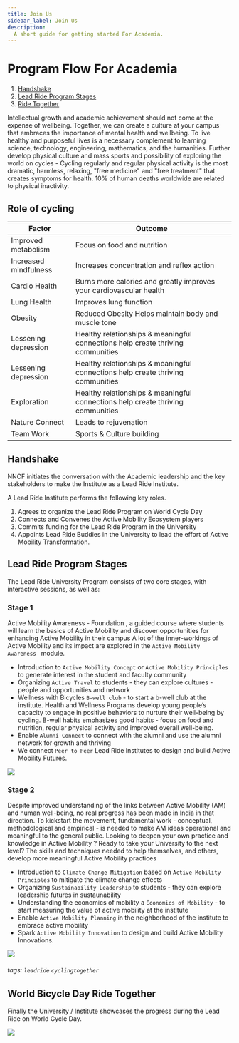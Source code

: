 ```yaml
---
title: Join Us
sidebar_label: Join Us
description:
  A short guide for getting started For Academia.
---
```


# Program Flow For Academia
1. [Handshake](#Handshake)
2. [Lead Ride Program Stages](#lead-ride-program-stages)
4. [Ride Together](#world-bicycle-day-ride-together)




 
Intellectual growth and academic achievement should not come at the expense of wellbeing. Together, we can create a culture at your campus
that embraces the importance of mental health and wellbeing. To live healthy and purposeful lives is a necessary complement to learning science, technology, engineering, mathematics, and the humanities.  Further develop physical culture and mass sports and possibility of exploring the world on cycles -  Cycling regularly and regular physical activity is the most dramatic, harmless, relaxing, "free medicine" and "free treatment" that creates symptoms for health. 10% of human deaths worldwide are related to physical inactivity.

## Role of cycling  
|Factor |Outcome|
|-----|--------|
|Improved metabolism |Focus on food and nutrition       |
|Increased mindfulness  |Increases concentration and reflex action      |
|Cardio Health |Burns more calories and greatly improves your cardiovascular health |
|Lung Health         |  Improves lung function |
|Obesity     | Reduced Obesity Helps maintain body and muscle tone  | 
|Lessening depression |Healthy relationships & meaningful connections help create thriving communities      |
|Lessening depression |Healthy relationships & meaningful connections help create thriving communities      |
|Exploration  |Healthy relationships & meaningful connections help create thriving communities      |
|Nature Connect  |Leads to rejuvenation      |
|Team Work |Sports &  Culture building    |

## Handshake

NNCF initiates the conversation with the Academic leadership and the key stakeholders to make the Institute as a Lead Ride Institute.

A Lead Ride Institute performs the following key roles.

1. Agrees to organize the Lead Ride Program on World Cycle Day 
2. Connects and Convenes the Active Mobility Ecosystem players
3. Commits funding for the Lead Ride Program in the University
4. Appoints Lead Ride Buddies in the University to lead the effort of Active Mobility Transformation.

## Lead Ride Program Stages
The Lead Ride University Program consists of two core stages, with   interactive sessions, as well as: 


### Stage 1 
Active Mobility Awareness  - Foundation , a  guided course where students will learn the basics of Active Mobility and discover opportunities  for enhancing Active Mobility in their campus
A lot of the inner-workings of Active Mobility and its impact are explored in the   `Active Mobility Awareness ` module.

-   Introduction to  `Active Mobility Concept` or `Active Mobility Principles` to generate interest in the student and faculty community 
-   Organizing  `Active Travel` to students - they can explore cultures - people and opportunities and network  
-   Wellness with Bicycles `B-well club` - to start a b-well club at the institute. Health and Wellness Programs  develop young people’s capacity to engage in positive behaviors to nurture their well-being by cycling. B-well habits  emphasizes good habits - focus on food and nutrition, regular physical activity and improved overall well-being.
-   Enable  `Alumni Connect` to connect with the alumni and use the alumni network for growth and thriving
-   We connect   `Peer to Peer` Lead Ride Institutes to design and build Active Mobility Futures.


![](https://i.imgur.com/s4ml9Tz.png)



### Stage 2
Despite improved understanding of the links between  Active Mobility (AM) and human well-being, no real progress has been made in India in that direction. To kickstart the movement, fundamental work - conceptual, methodological and empirical - is needed to make AM ideas operational and meaningful to the general public.
Looking to deepen your own practice and knowledge in Active Mobility ? Ready to take your University  to the next level? The skills and techniques needed to help themselves, and others, develop more meaningful Active Mobility practices
-   Introduction to  `Climate Change Mitigation` based on  `Active Mobility Principles` to mitigate the climate change effects
-   Organizing  `Sustainability Leadership` to students - they can explore leadership futures in sustaunability
-   Understanding the economics of mobility a `Economics of Mobility` - to start measuring the value of active mobility at the institute
-   Enable  `Active Mobility Planning` in the neighborhood of the institute to embrace active mobility
-   Spark   `Active Mobility Innovation`  to design and build  Active Mobility Innovations.

![](https://i.imgur.com/40KTf0F.png)

 

<!-- prettier-ignore-start -->
 

<!-- prettier-ignore-end -->
  



###### tags: `leadride` `cyclingtogether`


World Bicycle Day Ride Together
---
Finally the University / Institute showcases the progress during the Lead Ride on World Cycle Day.


![](https://i.imgur.com/85apZr5.jpg)





 

